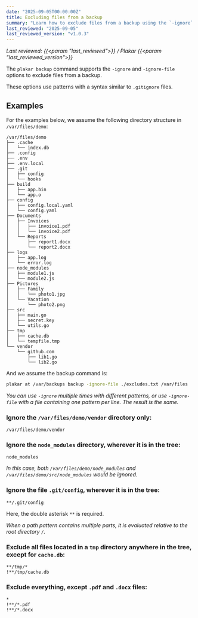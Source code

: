 ```yaml
---
date: "2025-09-05T00:00:00Z"
title: Excluding files from a backup
summary: "Learn how to exclude files from a backup using the `-ignore` and `-ignore-file` options in Plakar. This tutorial explains the syntax and provides examples for excluding files and directories."
last_reviewed: "2025-09-05"
last_reviewed_version: "v1.0.3"
---
```


*Last reviewed: {{<param "last_reviewed">}} / Plakar {{<param "last_reviewed_version">}}*

The `plakar backup` command supports the `-ignore` and `-ignore-file` options to exclude files from a backup.

These options use patterns with a syntax similar to `.gitignore` files.

## Examples

For the examples below, we assume the following directory structure in `/var/files/demo`:

```
/var/files/demo
├── .cache
│   └── index.db
├── .config
├── .env
├── .env.local
├── .git
│   ├── config
│   └── hooks
├── build
│   ├── app.bin
│   └── app.o
├── config
│   ├── config.local.yaml
│   └── config.yaml
├── Documents
│   ├── Invoices
│   │   ├── invoice1.pdf
│   │   └── invoice2.pdf
│   └── Reports
│       ├── report1.docx
│       └── report2.docx
├── logs
│   ├── app.log
│   └── error.log
├── node_modules
│   ├── module1.js
│   └── module2.js
├── Pictures
│   ├── Family
│   │   └── photo1.jpg
│   └── Vacation
│       └── photo2.png
├── src
│   ├── main.go
│   ├── secret.key
│   └── utils.go
├── tmp
│   ├── cache.db
│   └── tempfile.tmp
└── vendor
    └── github.com
        ├── lib1.go
        └── lib2.go
```

And we assume the backup command is:

```bash
plakar at /var/backups backup -ignore-file ./excludes.txt /var/files
```

*You can use `-ignore` multiple times with different patterns, or use `-ignore-file` with a file containing one pattern per line. The result is the same.*

### Ignore the `/var/files/demo/vendor` directory only:

```
/var/files/demo/vendor
```

### Ignore the `node_modules` directory, wherever it is in the tree:

```
node_modules
```

*In this case, both `/var/files/demo/node_modules` and `/var/files/demo/src/node_modules` would be ignored.*

### Ignore the file `.git/config`, wherever it is in the tree:

```
**/.git/config
```

Here, the double asterisk `**` is required.

*When a path pattern contains multiple parts, it is evaluated relative to the root directory `/`.*

### Exclude all files located in a `tmp` directory anywhere in the tree, except for `cache.db`:

```
**/tmp/*
!**/tmp/cache.db
```

### Exclude everything, except `.pdf` and `.docx` files:

```
*
!**/*.pdf
!**/*.docx
```

